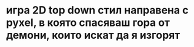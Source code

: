 # игра 2D top down стил направена с pyxel, в която спасяваш гора от демони, които искат да я изгорят
